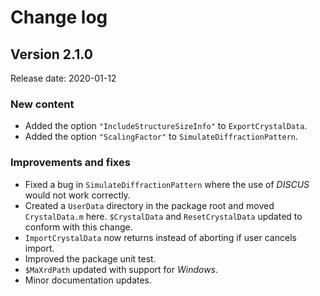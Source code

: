 # Change log

## Version 2.1.0

Release date: 2020-01-12

### New content

- Added the option `"IncludeStructureSizeInfo"` to `ExportCrystalData`.
- Added the option `"ScalingFactor"` to `SimulateDiffractionPattern`.

### Improvements and fixes

- Fixed a bug in `SimulateDiffractionPattern` where the use of *DISCUS* would not work correctly.
- Created a `UserData` directory in the package root and moved `CrystalData.m` here. `$CrystalData` and `ResetCrystalData` updated to conform with this change.
- `ImportCrystalData` now returns instead of aborting if user cancels import.
- Improved the package unit test.
- `$MaXrdPath` updated with support for *Windows*.
- Minor documentation updates.
